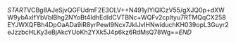 $START$VCBg8AJeSjvQGFUdmF2E3OLV++N491ylYlQlCzV55/gXJQ0p+dXWW9ybAxIfYbVblBhg2NYoBt4IdhEdldCVTBNc+WQFv2cpltyu7RTMQqCX258EYJWXQFBh4DpOaADa9iR8yrPewI9Ncx7JklJvIHNwiduchKH039opL3Guyr2eJzzbcHLKy3eBjAkcYUoKh2YXk5J4p6kz6RdMsQ78Wg==$END$